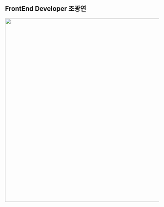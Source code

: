 <h2>FrontEnd Developer 조광연</h2>

<a href="https://github.com/devxb/gitanimals">
<img
  src="https://render.gitanimals.org/farms/rhkdwh91"
  width="600"
  height="600"
/>
</a>
